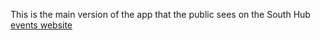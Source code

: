 This is the main version of the app that the public sees on the South Hub [events website](https://southbigdatahub-events.org/)
